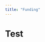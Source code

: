 ```yaml
---
title: "Funding"
---
```


<!-- Tools -->
<column class="spacer-s">

<block>

# Test

</block>

</column>
